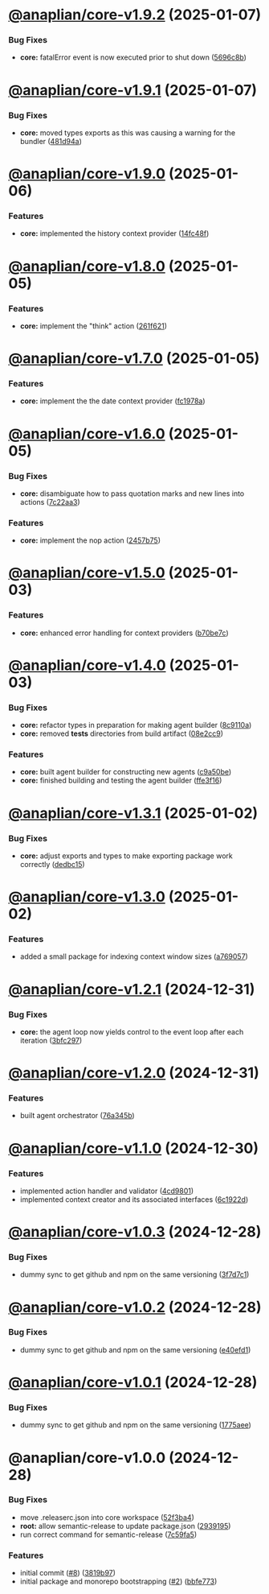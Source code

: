 # [@anaplian/core-v1.9.2](https://github.com/anaplian-io/anaplian/compare/@anaplian/core-v1.9.1...@anaplian/core-v1.9.2) (2025-01-07)


### Bug Fixes

* **core:** fatalError event is now executed prior to shut down ([5696c8b](https://github.com/anaplian-io/anaplian/commit/5696c8b0841107d10ddd0f1c6fc76eca1598d7cd))

# [@anaplian/core-v1.9.1](https://github.com/anaplian-io/anaplian/compare/@anaplian/core-v1.9.0...@anaplian/core-v1.9.1) (2025-01-07)


### Bug Fixes

* **core:** moved types exports as this was causing a warning for the bundler ([481d94a](https://github.com/anaplian-io/anaplian/commit/481d94a7973aa97c3729bd1441ff2477c9b11d4d))

# [@anaplian/core-v1.9.0](https://github.com/anaplian-io/anaplian/compare/@anaplian/core-v1.8.0...@anaplian/core-v1.9.0) (2025-01-06)


### Features

* **core:** implemented the history context provider ([14fc48f](https://github.com/anaplian-io/anaplian/commit/14fc48f119b3ffaa55c4ffcdb399b70ba5fe1819))

# [@anaplian/core-v1.8.0](https://github.com/anaplian-io/anaplian/compare/@anaplian/core-v1.7.0...@anaplian/core-v1.8.0) (2025-01-05)


### Features

* **core:** implement the "think" action ([261f621](https://github.com/anaplian-io/anaplian/commit/261f621c62ea7854a0ecf3cfb04b38089e266afe))

# [@anaplian/core-v1.7.0](https://github.com/anaplian-io/anaplian/compare/@anaplian/core-v1.6.0...@anaplian/core-v1.7.0) (2025-01-05)


### Features

* **core:** implement the the date context provider ([fc1978a](https://github.com/anaplian-io/anaplian/commit/fc1978a25e179e7c8d5554594beda15b3e38415a))

# [@anaplian/core-v1.6.0](https://github.com/anaplian-io/anaplian/compare/@anaplian/core-v1.5.0...@anaplian/core-v1.6.0) (2025-01-05)


### Bug Fixes

* **core:** disambiguate how to pass quotation marks and new lines into actions ([7c22aa3](https://github.com/anaplian-io/anaplian/commit/7c22aa3b4c22da7dff4fc8a7ae557bfbfe79f01f))


### Features

* **core:** implement the nop action ([2457b75](https://github.com/anaplian-io/anaplian/commit/2457b751db7672bfdf1e2004a3ffb4ce28e0136d))

# [@anaplian/core-v1.5.0](https://github.com/anaplian-io/anaplian/compare/@anaplian/core-v1.4.0...@anaplian/core-v1.5.0) (2025-01-03)


### Features

* **core:** enhanced error handling for context providers ([b70be7c](https://github.com/anaplian-io/anaplian/commit/b70be7cba088a6f07e096e70eb58826a48464c7f))

# [@anaplian/core-v1.4.0](https://github.com/anaplian-io/anaplian/compare/@anaplian/core-v1.3.1...@anaplian/core-v1.4.0) (2025-01-03)


### Bug Fixes

* **core:** refactor types in preparation for making agent builder ([8c9110a](https://github.com/anaplian-io/anaplian/commit/8c9110a77ccd6e8d73349613a1429886e988befe))
* **core:** removed __tests__ directories from build artifact ([08e2cc9](https://github.com/anaplian-io/anaplian/commit/08e2cc9be8382e7697e0852ce0cdbffa08d9ffd5))


### Features

* **core:** built agent builder for constructing new agents ([c9a50be](https://github.com/anaplian-io/anaplian/commit/c9a50be9bbb87f2fae99a1f383cb24dce215cef9))
* **core:** finished building and testing the agent builder ([ffe3f16](https://github.com/anaplian-io/anaplian/commit/ffe3f160117ca4849697309802a53f30b73d6838))

# [@anaplian/core-v1.3.1](https://github.com/anaplian-io/anaplian/compare/@anaplian/core-v1.3.0...@anaplian/core-v1.3.1) (2025-01-02)


### Bug Fixes

* **core:** adjust exports and types to make exporting package work correctly ([dedbc15](https://github.com/anaplian-io/anaplian/commit/dedbc1570ea3c8e0173305f882ffdd23adf6ad2f))

# [@anaplian/core-v1.3.0](https://github.com/anaplian-io/anaplian/compare/@anaplian/core-v1.2.1...@anaplian/core-v1.3.0) (2025-01-02)


### Features

* added a small package for indexing context window sizes ([a769057](https://github.com/anaplian-io/anaplian/commit/a769057e31577cbebf5e9233d69eaceb1c848268))

# [@anaplian/core-v1.2.1](https://github.com/anaplian-io/anaplian/compare/@anaplian/core-v1.2.0...@anaplian/core-v1.2.1) (2024-12-31)


### Bug Fixes

* **core:** the agent loop now yields control to the event loop after each iteration ([3bfc297](https://github.com/anaplian-io/anaplian/commit/3bfc2978d76fb59f7ed1152e75bb1d18f316f309))

# [@anaplian/core-v1.2.0](https://github.com/anaplian-io/anaplian/compare/@anaplian/core-v1.1.0...@anaplian/core-v1.2.0) (2024-12-31)


### Features

* built agent orchestrator ([76a345b](https://github.com/anaplian-io/anaplian/commit/76a345b7e9f8a20da3f72a95128c9c57811fe7ee))

# [@anaplian/core-v1.1.0](https://github.com/anaplian-io/anaplian/compare/@anaplian/core-v1.0.3...@anaplian/core-v1.1.0) (2024-12-30)


### Features

* implemented action handler and validator ([4cd9801](https://github.com/anaplian-io/anaplian/commit/4cd9801bcffdfdb6690e1e1b80ea28ae8f4456b3))
* implemented context creator and its associated interfaces ([6c1922d](https://github.com/anaplian-io/anaplian/commit/6c1922d473dc7fe78ac5120c12d2a821ca38275a))

# [@anaplian/core-v1.0.3](https://github.com/anaplian-io/anaplian/compare/@anaplian/core-v1.0.2...@anaplian/core-v1.0.3) (2024-12-28)


### Bug Fixes

* dummy sync to get github and npm on the same versioning ([3f7d7c1](https://github.com/anaplian-io/anaplian/commit/3f7d7c1a2f7c6ae480b7f53f53bbbe3559c24347))

# [@anaplian/core-v1.0.2](https://github.com/anaplian-io/anaplian/compare/@anaplian/core-v1.0.1...@anaplian/core-v1.0.2) (2024-12-28)


### Bug Fixes

* dummy sync to get github and npm on the same versioning ([e40efd1](https://github.com/anaplian-io/anaplian/commit/e40efd1b2383431c8b1f75719f5cd6716e651538))

# [@anaplian/core-v1.0.1](https://github.com/anaplian-io/anaplian/compare/@anaplian/core-v1.0.0...@anaplian/core-v1.0.1) (2024-12-28)


### Bug Fixes

* dummy sync to get github and npm on the same versioning ([1775aee](https://github.com/anaplian-io/anaplian/commit/1775aee6b6c94ff8ba4da1b67b9b9f8b750b4e91))

# @anaplian/core-v1.0.0 (2024-12-28)


### Bug Fixes

* move .releaserc.json into core workspace ([52f3ba4](https://github.com/anaplian-io/anaplian/commit/52f3ba42d18bad4051274b7637f1dcfa2be80831))
* **root:** allow semantic-release to update package.json ([2939195](https://github.com/anaplian-io/anaplian/commit/2939195a1c959a7560e1ec0b99ce0a81190de145))
* run correct command for semantic-release ([7c59fa5](https://github.com/anaplian-io/anaplian/commit/7c59fa5b5d2c8ad5578a3ea5bf9aad9bfb80de98))


### Features

* initial commit ([#8](https://github.com/anaplian-io/anaplian/issues/8)) ([3819b97](https://github.com/anaplian-io/anaplian/commit/3819b97f668615b241389854edaa653e0adaa97f))
* initial package and monorepo bootstrapping ([#2](https://github.com/anaplian-io/anaplian/issues/2)) ([bbfe773](https://github.com/anaplian-io/anaplian/commit/bbfe77324a56272985068a15943ba53c576ff246))
